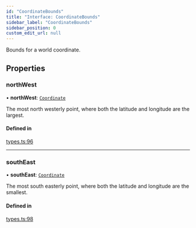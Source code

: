 ```yaml
---
id: "CoordinateBounds"
title: "Interface: CoordinateBounds"
sidebar_label: "CoordinateBounds"
sidebar_position: 0
custom_edit_url: null
---
```


Bounds for a world coordinate.

## Properties

### northWest

• **northWest**: [`Coordinate`](Coordinate.md)

The most north westerly point, where both the latitude and longitude are the largest.

#### Defined in

[types.ts:96](https://github.com/rob-blackbourn/jetblack-map/blob/0ed4bc5/src/types.ts#L96)

___

### southEast

• **southEast**: [`Coordinate`](Coordinate.md)

The most south easterly point, where both the latitude and longitude are the smallest.

#### Defined in

[types.ts:98](https://github.com/rob-blackbourn/jetblack-map/blob/0ed4bc5/src/types.ts#L98)
